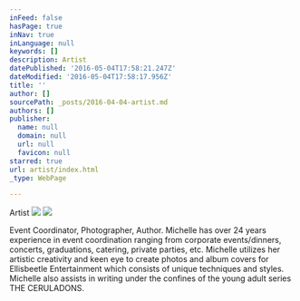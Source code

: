 ```yaml
---
inFeed: false
hasPage: true
inNav: true
inLanguage: null
keywords: []
description: Artist
datePublished: '2016-05-04T17:58:21.247Z'
dateModified: '2016-05-04T17:58:17.956Z'
title: ''
author: []
sourcePath: _posts/2016-04-04-artist.md
authors: []
publisher:
  name: null
  domain: null
  url: null
  favicon: null
starred: true
url: artist/index.html
_type: WebPage

---
```

Artist
![](https://the-grid-user-content.s3-us-west-2.amazonaws.com/d0aef607-d933-4e22-999c-ee90d46a41e7.png)
![](https://the-grid-user-content.s3-us-west-2.amazonaws.com/31aaaf2b-de40-4343-8f26-38019cbb2a91.png)

Event Coordinator, Photographer, Author. Michelle has over 24 years experience in event coordination ranging from corporate events/dinners, concerts, graduations, catering, private parties, etc. Michelle utilizes her artistic creativity and keen eye to create photos and album covers for Ellisbeetle Entertainment which consists of unique techniques and styles. Michelle also assists in writing under the confines of the young adult series THE CERULADONS.